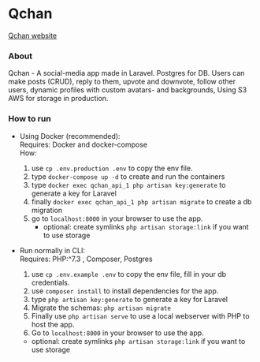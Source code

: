 # Qchan
[Qchan website](https://qchan.haakon.wtf/)

### About

Qchan - A social-media app made in Laravel. Postgres for DB. Users can make posts (CRUD), reply to them, upvote and downvote, follow other users, dynamic profiles with custom avatars- and backgrounds, Using S3 AWS for storage  in production.

### How to run

* Using Docker (recommended): \
  Requires: Docker and docker-compose \
How: 
  1. use `cp .env.production .env` to copy the env file.
  2. type `docker-compose up -d` to create and run the containers
  3. type `docker exec qchan_api_1 php artisan key:generate` to generate a key for Laravel
  4. finally `docker exec qchan_api_1 php artisan migrate` to create a db migration
  5. go to `localhost:8000` in your browser to use the app.
     * optional: create symlinks `php artisan storage:link` if you want to use storage
    

* Run normally in CLI: \
  Requires: PHP:^7.3 , Composer, Postgres
  1. use `cp .env.example .env` to copy the env file, fill in your db credentials.
  2. use `composer install` to install dependencies for the app.
  3. type `php artisan key:generate` to generate a key for Laravel
  4. Migrate the schemas: `php artisan migrate`
  5. Finally use `php artisan serve` to use a local webserver with PHP to host the app.
  6. Go to `localhost:8000` in your browser to use the app.
    * optional: create symlinks `php artisan storage:link` if you want to use storage
